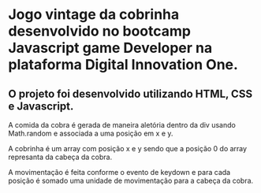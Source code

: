 # Jogo vintage da cobrinha desenvolvido no bootcamp Javascript game Developer na plataforma Digital Innovation One.

## O projeto foi desenvolvido utilizando HTML, CSS e Javascript.

A comida da cobra é gerada de maneira aletória dentro da div usando Math.random e associada a uma posição em x e y.

A cobrinha é um array com posição x e y sendo que a posição 0 do array represanta da cabeça da cobra. 

A movimentação é feita conforme o evento de keydown e para cada posição é somado uma unidade de movimentação para a cabeça da cobra. 



